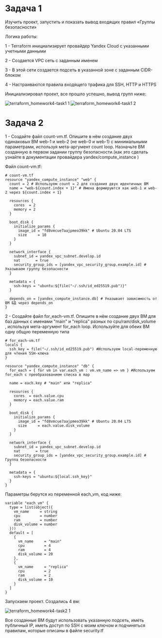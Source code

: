# Задача 1

Изучить проект, запустить и показать вывод  входящих правил «Группы безопасности»


Логика работы:


1 - Terraform инициализирует провайдер Yandex Cloud с указанными учетными данными

2 - Создается VPC сеть с заданным именем

3 - В этой сети создается подсеть в указанной зоне с заданным CIDR-блоком

4 - Настраиваются правила входящего трафика для SSH, HTTP и HTTPS

Инициализировал проект, все прошло успешно, вывод групп ниже:

![terraform_homework4-task1 1](https://github.com/user-attachments/assets/8f555cda-ac67-459e-ad74-71258a4f5ef7)
![terraform_homework4-task1 2](https://github.com/user-attachments/assets/210a065a-49ff-41d8-a12c-13b6522db5a1)


# Задача 2


1 - Создайте файл count-vm.tf. Опишите в нём создание двух одинаковых ВМ web-1 и web-2 (не web-0 и web-1) с минимальными параметрами, используя мета-аргумент count loop. Назначьте ВМ созданную в первом задании группу безопасности.(как это сделать узнайте в документации провайдера yandex/compute_instance )


Файл count-vm.tf:

```
# count-vm.tf
resource "yandex_compute_instance" "web" {
  count = 2 # Используем count = 2 для создания двух идентичных ВМ
  name = "web-${count.index + 1}" # Имена формируются как web-1 и web-2 через ${count.index + 1}

  resources {
    cores  = 2
    memory = 2
  }

  boot_disk {
    initialize_params {
      image_id = "fd8vmcue7aajpmeo39kk" # Ubuntu 20.04 LTS
      size     = 10
    }
  }

  network_interface {
    subnet_id = yandex_vpc_subnet.develop.id
    nat       = true
    security_group_ids = [yandex_vpc_security_group.example.id] # Указываем группу безопасности
  }

  metadata = {
    ssh-keys = "ubuntu:${file("~/.ssh/id_ed25519.pub")}"
  }

  depends_on = [yandex_compute_instance.db] # Указывает зависимость от ВМ БД через depends_on
}
```

2 - Создайте файл for_each-vm.tf. Опишите в нём создание двух ВМ для баз данных с именами "main" и "replica" разных по cpu/ram/disk_volume , используя мета-аргумент for_each loop. Используйте для обеих ВМ одну общую переменную типа

```
# for_each-vm.tf
locals {
  ssh_key = file("~/.ssh/id_ed25519.pub") #Используем local-переменную для чтения SSH-ключа
}

resource "yandex_compute_instance" "db" {
  for_each = { for vm in var.each_vm : vm.vm_name => vm } #Используем for_each с преобразованием списка в map

  name = each.key # "main" или "replica"

  resources {
    cores  = each.value.cpu
    memory = each.value.ram
  }

  boot_disk {
    initialize_params {
      image_id = "fd8vmcue7aajpmeo39kk" # Ubuntu 20.04 LTS
      size     = each.value.disk_volume
    }
  }

  network_interface {
    subnet_id = yandex_vpc_subnet.develop.id
    nat       = true
    security_group_ids = [yandex_vpc_security_group.example.id] # Группа безопасности
  }

  metadata = {
    ssh-keys = "ubuntu:${local.ssh_key}"
  }
}
```


Параметры берутся из переменной each_vm, код ниже:

```
variable "each_vm" {
  type = list(object({
    vm_name     = string
    cpu         = number
    ram         = number
    disk_volume = number
  }))
  default = [
    {
      vm_name     = "main"
      cpu         = 4
      ram         = 4
      disk_volume = 20
    },
    {
      vm_name     = "replica"
      cpu         = 2
      ram         = 2
      disk_volume = 10
    }
  ]
}
```

Запускаем проект. Создались 4 вм:

![terraform_homework4-task2 1](https://github.com/user-attachments/assets/a430621e-8207-4819-ad4f-d4b3bd6febe2)


Все созданные ВМ будут использовать указанную подсеть, иметь публичный IP, иметь доступ по SSH с моим ключом и подчиняться правилам, которые описаны в файле security.tf
